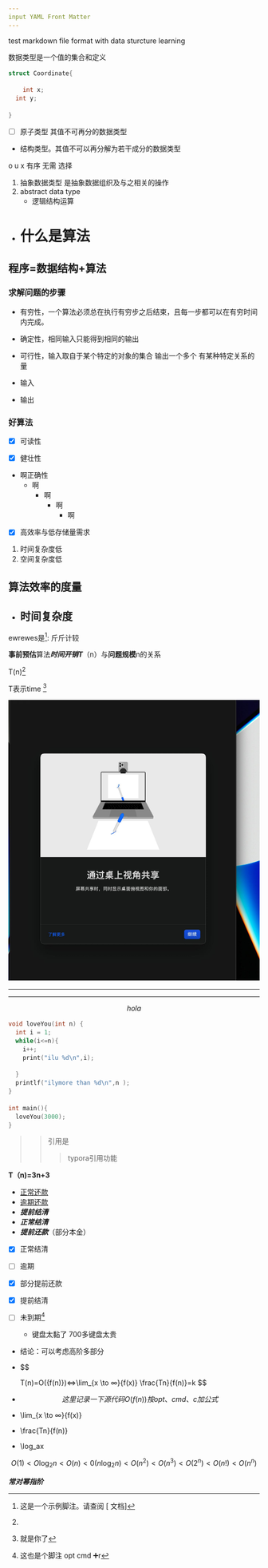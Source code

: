 ```yaml
---
input YAML Front Matter
---
```


test markdown file format with data sturcture learning 



数据类型是一个值的集合和定义

```c
struct Coordinate{

	int x;
  int y;

}
```

- [ ] 原子类型 其值不可再分的数据类型

- 结构类型。其值不可以再分解为若干成分的数据类型

o u x 有序 无需 选择

1. 抽象数据类型 是抽象数据组织及与之相关的操作
2. abstract data type 
   - 逻辑结构运算



- # 什么是算法

## 程序=数据结构+算法

### 求解问题的步骤

- 有穷性，一个算法必须总在执行有穷步之后结束，且每一步都可以在有穷时间内完成。
- 确定性，相同输入只能得到相同的输出

- 可行性，输入取自于某个特定的对象的集合 输出一个多个 有某种特定关系的量
- 输入
- 输出

### 好算法

- [x] 可读性

- [x] 健壮性

- 啊正确性
  - 啊
    - 啊
       - 啊
           - 啊  

- [x] 高效率与低存储量需求

1. 时间复杂度低   
2. 空间复杂度低



## 算法效率的度量

- ## 时间复杂度

ewrewes是[^demo]: 斤斤计较
[^demo]: 这是一个示例脚注。请查阅 [ 文档]

[链接引用L]: www.baidu.com	" 标题"

[链接]: https://www.baidu.com	"可选的"

[^这还是]: 
[^Zzhe]: 脚注

**事前预估**算法***时间开销T***（n）与**问题规模**n的关系

T(n)[^这还是]

[^这还是]: 链接引用不太好使

T表示time [^zzhr]

[^zzhr]: 就是你了

<img src="./img/lal.jpg" alt="替代文字" style="zoom:75%;" />

------

------

$$
hola
$$

```c
void loveYou(int n)	{
  int i = 1;
  while(i<=n){
    i++;
    print("ilu %d\n",i);
    
  }
  printlf("ilymore than %d\n",n );
}

int main(){
  loveYou(3000);
}
```

> > 引用是
> >
> > > typora引用功能
>
> 

**T（n)=3n+3**



  

- <u>正常还款</u>
- <u>逾期还款</u>
- ***提前结清***
- ***正常结清***
- ***提前还款***（部分本金）

- [x] 正常结清

- [ ] 逾期

- [x] 部分提前还款

- [x] 提前结清

- [ ] 未到期[^qvcd]

  [^qvcd]: 这也是个脚注 opt cmd ➕r

  

  - 键盘太黏了 700多键盘太贵

  

- 结论：可以考虑高阶多部分

- $$

  T(n)=O({f(n)})<=>\lim_{x \to ∞}{f(x)} \frac{Tn}{f(n)}=k
  $$

- $$
  这里记录一下源代码O(f(n))  按opt 、cmd、 c 加公式
  $$

  

- \lim_{x \to ∞}{f(x)}

- \frac{Tn}{f(n)}

- \log_ax

$$
O(1)<O\log_2n<O(n)<0(n\log_2n)<O(n^2)<O(n^3)<O(2^n)<O(n!)<O(n^n)
$$

***常对幂指阶***
















